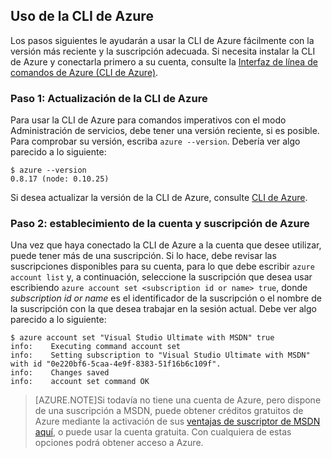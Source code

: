 ## Uso de la CLI de Azure

Los pasos siguientes le ayudarán a usar la CLI de Azure fácilmente con la versión más reciente y la suscripción adecuada. Si necesita instalar la CLI de Azure y conectarla primero a su cuenta, consulte la [Interfaz de línea de comandos de Azure (CLI de Azure)](xplat-cli.md).

### Paso 1: Actualización de la CLI de Azure

Para usar la CLI de Azure para comandos imperativos con el modo Administración de servicios, debe tener una versión reciente, si es posible. Para comprobar su versión, escriba `azure --version`. Debería ver algo parecido a lo siguiente:

    $ azure --version
    0.8.17 (node: 0.10.25)

Si desea actualizar la versión de la CLI de Azure, consulte [CLI de Azure](https://github.com/Azure/azure-xplat-cli).

### Paso 2: establecimiento de la cuenta y suscripción de Azure

Una vez que haya conectado la CLI de Azure a la cuenta que desee utilizar, puede tener más de una suscripción. Si lo hace, debe revisar las suscripciones disponibles para su cuenta, para lo que debe escribir `azure account list` y, a continuación, seleccione la suscripción que desea usar escribiendo `azure account set <subscription id or name> true`, donde _subscription id or name_ es el identificador de la suscripción o el nombre de la suscripción con la que desea trabajar en la sesión actual. Debe ver algo parecido a lo siguiente:

    $ azure account set "Visual Studio Ultimate with MSDN" true
    info:    Executing command account set
    info:    Setting subscription to "Visual Studio Ultimate with MSDN" with id "0e220bf6-5caa-4e9f-8383-51f16b6c109f".
    info:    Changes saved
    info:    account set command OK

> [AZURE.NOTE]Si todavía no tiene una cuenta de Azure, pero dispone de una suscripción a MSDN, puede obtener créditos gratuitos de Azure mediante la activación de sus [ventajas de suscriptor de MSDN aquí](http://azure.microsoft.com/pricing/member-offers/msdn-benefits-details/), o puede usar la cuenta gratuita. Con cualquiera de estas opciones podrá obtener acceso a Azure.

<!---HONumber=August15_HO6-->